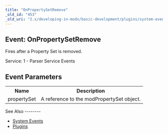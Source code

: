 ```yaml
---
title: "OnPropertySetRemove"
_old_id: "453"
_old_uri: "2.x/developing-in-modx/basic-development/plugins/system-events/onpropertysetremove"
---
```


Event: OnPropertySetRemove
--------------------------

Fires after a Property Set is removed.

Service: 1 - Parser Service Events

Event Parameters
----------------

<table><tbody><tr><th>Name</th><th>Description</th></tr><tr><td>propertySet</td><td>A reference to the modPropertySet object.</td></tr></tbody></table>See Also
--------

- [System Events](/revolution/2.x/developing-in-modx/basic-development/plugins/system-events "System Events")
- [Plugins](/revolution/2.x/developing-in-modx/basic-development/plugins "Plugins")